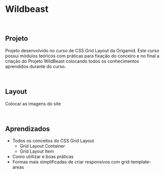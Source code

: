 # Wildbeast

<br>

## Projeto

Projeto desenvolvido no curso de CSS Grid Layout da Origamid. 
Este curso possui módulos teóricos com práticas para fixação do conceiro e no final a criação do Projeto WildBeast 
colocando todos os conhecimentos aprendidos durante do curso.

<br>

## Layout

Colocar as imagens do site

<br>

## Aprendizados 
- Todos os conceitos do CSS Grid Layout
  - Grid Layout Container
  - Grid Layout Item
- Como utiilizar e boas práticas
- Formas mais simplificadas de criar responsivos com grid-template-areas

